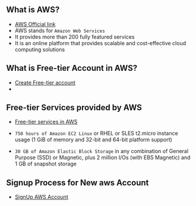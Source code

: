 ## What is AWS?
- [AWS Official link](https://aws.amazon.com/)
- AWS stands for ```Amazon Web Services```
- It provides more than 200 fully featured services
- It is an online platform that provides scalable and cost-effective cloud computing solutions


## What is Free-tier Account in AWS?
- [Create Free-tier account](https://portal.aws.amazon.com/gp/aws/developer/registration/index.html)
- 
## Free-tier Services provided by AWS
- [Free-tier services in AWS](https://www.googleadservices.com/pagead/aclk?sa=L&ai=DChcSEwiJm7jt-Pj8AhVWmWYCHTdPDaUYABAAGgJzbQ&ohost=www.google.com&cid=CAESa-D2jwryxZT0pLLbttr8jlv2ihLmZ0fH8jnQPKIYY60Ee5BfK43_2aPw7sVuyHudcBrxchLW4UKqhPVBW_hw0oR6u8YbHiC6__qsHFQ-VOTfcZM1b9fNcAQdq9WiFIBFhUbULbpRCge_Krey&sig=AOD64_0ykhiRu6igXlQFM1bU9dvMrVmvag&q&adurl&ved=2ahUKEwjvjrHt-Pj8AhV7R2wGHWxxCaAQ0Qx6BAgDEAE)

- ```750 hours of Amazon EC2 Linux``` or RHEL or SLES t2.micro instance usage (1 GiB of memory and 32-bit and 64-bit platform support)
- ```30 GB of Amazon Elastic Block Storage``` in any combination of General Purpose (SSD) or Magnetic, plus 2 million I/Os (with EBS Magnetic) and 1 GB of snapshot storage


## Signup Process for New aws Account
- [SignUp AWS Account](https://aws.amazon.com/resources/create-account/)

